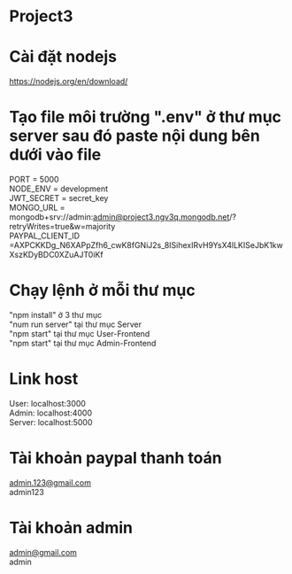 # Project3
# Cài đặt nodejs
https://nodejs.org/en/download/

# Tạo file môi trường ".env" ở thư mục server sau đó paste nội dung bên dưới vào file
PORT = 5000\
NODE_ENV = development\
JWT_SECRET = secret_key\
MONGO_URL = mongodb+srv://admin:admin@project3.ngv3q.mongodb.net/?retryWrites=true&w=majority\
PAYPAL_CLIENT_ID =AXPCKKDg_N6XAPpZfh6_cwK8fGNiJ2s_8ISihexIRvH9YsX4lLKISeJbK1kwXszKDyBDC0XZuAJT0iKf

# Chạy lệnh ở mỗi thư mục
"npm install" ở 3 thư mục\
"num run server" tại thư mục Server\
"npm start" tại thư mục User-Frontend\
"npm start" tại thư mục Admin-Frontend

# Link host
User: localhost:3000\
Admin: localhost:4000\
Server: localhost:5000

# Tài khoản paypal thanh toán
admin.123@gmail.com\
admin123

# Tài khoản admin 
admin@gmail.com\
admin
